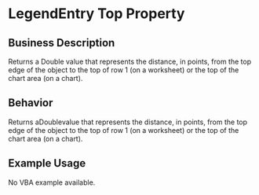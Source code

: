 # LegendEntry Top Property

## Business Description
Returns a Double value that represents the distance, in points, from the top edge of the object to the top of row 1 (on a worksheet) or the top of the chart area (on a chart).

## Behavior
Returns aDoublevalue that represents the distance, in points, from the top edge of the object to the top of row 1 (on a worksheet) or the top of the chart area (on a chart).

## Example Usage
No VBA example available.